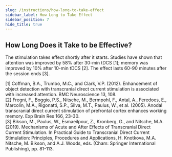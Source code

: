 ```yaml
---
slug: /instructions/how-long-to-take-effect
sidebar_label: How Long to Take Effect
sidebar_position: 7
hide_title: true
---
```

## How Long Does it Take to be Effective?
The stimulation takes effect shortly after it starts. Studies have shown that attention was improved by 58% after 30-min tDCS [1]; memory was improved by 10% after 10-min tDCS [2]. The effect lasts 60-90 minutes after the session ends [3].


[1] Coffman, B.A., Trumbo, M.C., and Clark, V.P. (2012). Enhancement of object detection with transcranial direct current stimulation is associated with increased attention. BMC Neuroscience 13, 108.  
[2] Fregni, F., Boggio, P.S., Nitsche, M., Bermpohl, F., Antal, A., Feredoes, E., Marcolin, M.A., Rigonatti, S.P., Silva, M.T., Paulus, W., et al. (2005). Anodal transcranial direct current stimulation of prefrontal cortex enhances working memory. Exp Brain Res 166, 23-30.  
[3] Bikson, M., Paulus, W., Esmaeilpour, Z., Kronberg, G., and Nitsche, M.A. (2019). Mechanisms of Acute and After Effects of Transcranial Direct Current Stimulation. In Practical Guide to Transcranial Direct Current Stimulation: Principles, Procedures and Applications, H. Knotkova, M.A. Nitsche, M. Bikson, and A.J. Woods, eds. (Cham: Springer International Publishing), pp. 81-113.

